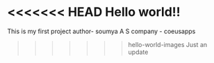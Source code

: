 <<<<<<< HEAD
Hello world!!
=======
This is my first project
author- soumya A S
company - coeusapps
>>>>>>> hello-world-images
Just an update
>>>>>>> 
